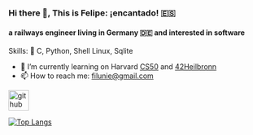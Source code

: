 ### Hi there 👋, This is Felipe: ¡encantado!  🇪🇸 
####  a railways engineer living in Germany  🇩🇪  and  interested in software

Skills: 👀 C, Python, Shell Linux, Sqlite

- 🔭 I’m currently learning on Harvard [CS50](https://cs50.harvard.edu/x/2021/) and [42Heilbronn](hhttps://www.42heilbronn.de/en/) 
- 📫 How to reach me: filunie@gmail.com 


[<img src='https://cdn.jsdelivr.net/npm/simple-icons@3.0.1/icons/github.svg' alt='github' height='40'>](https://github.com/filunieto)  

[![Top Langs](https://github-readme-stats.vercel.app/api/top-langs/?username=filunieto)](https://github-readme-stats.vercel.app/api/top-langs/?username=filunieto)

<!--- Comentado
(https://github.com/anuraghazra/github-readme-stats)

![GitHub Activity Graph](https://activity-graph.herokuapp.com/graph?username=filunieto) 
-->

